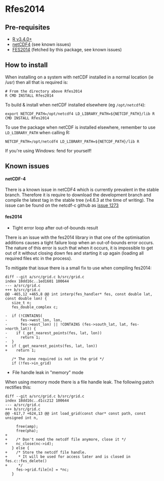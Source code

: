 # Rfes2014

Pre-requisites
---------------
- [R v3.4.0+](https://www.r-project.org/)
- [netCDF4](https://github.com/Unidata/netcdf-c) (see known issues)
- [FES2014](https://bitbucket.org/cnes_aviso/fes) (fetched by this package, see known issues)

How to install
---------------
When installing on a system with netCDF installed in a normal location (ie /usr) then all that is required is:
```
# From the directory above Rfes2014
R CMD INSTALL Rfes2014
```

To build & install when netCDF installed elsewhere (eg `/opt/netcdf4`):
```
export NETCDF_PATH=/opt/netcdf4 LD_LIBRARY_PATH=${NETCDF_PATH}/lib R CMD INSTALL Rfes2014
```
To use the package when netCDF is installed elsewhere, remember to use `LD_LIBRARY_PATH` when calling R:
```
NETCDF_PATH=/opt/netcdf4 LD_LIBRARY_PATH=${NETCDF_PATH}/lib R
```
If you're using Windows: fend for yourself!

Known issues
---------------
#### netCDF-4
There is a known issue in netCDF4 which is currently prevalent in the stable branch. Therefore it is require to download the development branch and compile the latest tag in the stable tree (v4.6.3 at the time of writing).
The issue can be found on the netcdf-c github as [issue 1273](https://github.com/Unidata/netcdf-c/issues/1273)
#### fes2014
- Tight error loop after out-of-bounds result

There is an issue with the fes2014 library in that one of the optimisation additions causes a tight failure loop when an out-of-bounds error occurs. The nature of this error is such that when it occurs, it is impossible to get out of it without closing down fes and starting it up again (loading all required files etc in the process).

To mitigate that issue there is a small fix to use when compiling fes2014:
```
diff --git a/src/grid.c b/src/grid.c
index 18dd16c..1ed1601 100644
--- a/src/grid.c
+++ b/src/grid.c
@@ -465,12 +465,8 @@ int interp(fes_handler* fes, const double lat, const double lon) {
   size_t n;
   fes_double_complex c;
 
-  if (!CONTAINS(
-      fes->west_lon, lon,
-      fes->east_lon) || !CONTAINS (fes->south_lat, lat, fes->north_lat)) {
-    if (_get_nearest_points(fes, lat, lon))
-      return 1;
-  }
+  if (_get_nearest_points(fes, lat, lon))
+    return 1;
 
   /* The zone required is not in the grid */
   if (!fes->in_grid)

```

 - File handle leak in "memory" mode

When  using memory mode there is a file handle leak. The following patch rectifies this:
```
diff --git a/src/grid.c b/src/grid.c
index 18dd16c..d1cc212 100644
--- a/src/grid.c
+++ b/src/grid.c
@@ -617,7 +624,13 @@ int load_grid(const char* const path, const unsigned int n,
 
     free(amp);
     free(pha);
+
+    /* Don't need the netcdf file anymore, close it */
+    nc_close(nc->id);
   } else {
+    /* Store the netcdf file handle.
+     * It will be used for access later and is closed in fes.c::fes_delete()
+     */
     fes->grid.file[n] = *nc;
   }
 
```

